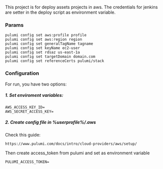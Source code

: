 This project is for deploy assets projects in aws. The credentials for jenkins are setter in the deploy script as environment variable.

### Params
```
pulumi config set aws:profile profile
pulumi config set aws:region region
pulumi config set generalTagName tagname
pulumi config set keyName ec2-user
pulumi config set rdsaz us-east-1a
pulumi config set targetDomain domain.com
pulumi config set referenceCerts pulumi/stack
```

### Configuration
For run, you have two options:

##### 1. Set enviroment variables:

```
AWS_ACCESS_KEY_ID=
AWS_SECRET_ACCESS_KEY=
```

##### 2. Create config file in %userprofile%/.aws
Check this guide:
```
https://www.pulumi.com/docs/intro/cloud-providers/aws/setup/
```

Then create access_token from pulumi and set as environment variable
```
PULUMI_ACCESS_TOKEN=
```
